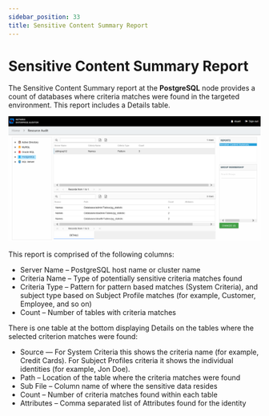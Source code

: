```yaml
---
sidebar_position: 33
title: Sensitive Content Summary Report
---
```


# Sensitive Content Summary Report

The Sensitive Content Summary report at the **PostgreSQL** node provides a count of databases where criteria matches were found in the targeted environment. This report includes a Details table.

![Sensitive Content Summary report at the PostgreSQL node](../../../../../../../static/Content/Resources/Images/Access/InformationCenter/ResourceAudit/PostgreSQL/SensitiveContentSummary.png "Sensitive Content Summary report at the PostgreSQL node")

This report is comprised of the following columns:

* Server Name – PostgreSQL host name or cluster name
* Criteria Name – Type of potentially sensitive criteria matches found
* Criteria Type – Pattern for pattern based matches (System Criteria), and subject type based on Subject Profile matches (for example, Customer, Employee, and so on)
* Count – Number of tables with criteria matches

There is one table at the bottom displaying Details on the tables where the selected criterion matches were found:

* Source — For System Criteria this shows the criteria name (for example, Credit Cards). For Subject Profiles criteria it shows the individual identities (for example, Jon Doe).
* Path – Location of the table where the criteria matches were found
* Sub File – Column name of where the sensitive data resides
* Count – Number of criteria matches found within each table
* Attributes – Comma separated list of Attributes found for the identity